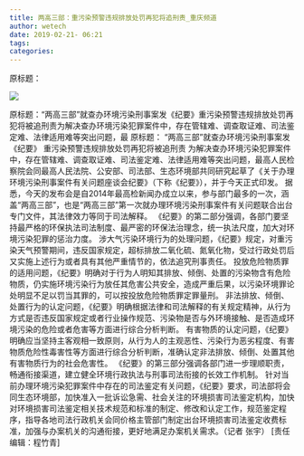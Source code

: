 ```yaml
---
title: 两高三部：重污染预警违规排放处罚再犯将追刑责_重庆频道
author: wetech
date: 2019-02-21- 06:21
tags: 
categories: 
---
```

原标题：
<!-- more -->
                
<img align="center" border="0" src="http://p2.ifengimg.com/a/2016/0810/204c433878d5cf9size1_w16_h16.png" />
                
            
原标题：“两高三部”就查办环境污染刑事案发《纪要》重污染预警违规排放处罚再犯将被追刑责为解决查办环境污染犯罪案件中，存在管辖难、调查取证难、司法鉴定难、法律适用难等突出问题，最
原标题：
“两高三部”就查办环境污染刑事案发《纪要》
重污染预警违规排放处罚再犯将被追刑责
为解决查办环境污染犯罪案件中，存在管辖难、调查取证难、司法鉴定难、法律适用难等突出问题，最高人民检察院会同最高人民法院、公安部、司法部、生态环境部共同研究起草了《关于办理环境污染刑事案件有关问题座谈会纪要》（下称《纪要》），并于今天正式印发。
据悉，今天的发布会是自2014年最高检新闻办成立以来，参与部门最多的一次，涵盖“两高三部”，也是“两高三部”第一次就办理环境污染刑事案件有关问题联合出台专门文件，其法律效力等同于司法解释。
《纪要》的第二部分强调，各部门要坚持最严格的环保执法司法制度、最严密的环保法治理念，统一执法尺度，加大对环境污染犯罪的惩治力度。
涉大气污染环境行为的处理问题，《纪要》规定，对重污染天气预警期间，违反国家规定，超标排放二氧化硫、氮氧化物，受过行政处罚后又实施上述行为或者具有其他严重情节的，依法追究刑事责任。
投放危险物质罪的适用问题，《纪要》明确对于行为人明知其排放、倾倒、处置的污染物含有危险物质，仍实施环境污染行为放任其危害公共安全，造成严重后果，以污染环境罪论处明显不足以罚当其罪的，可以按投放危险物质罪定罪量刑。
非法排放、倾倒、处置行为的认定问题，《纪要》明确根据法律和司法解释的有关规定精神，从行为方式是否违反国家规定或者行业操作规范、污染物是否与外环境接触、是否造成环境污染的危险或者危害等方面进行综合分析判断。
有害物质的认定问题，《纪要》明确应当坚持主客观相一致原则，从行为人的主观恶性、污染行为恶劣程度、有害物质危险性毒害性等方面进行综合分析判断，准确认定非法排放、倾倒、处置其他有害物质行为的社会危害性。
《纪要》的第三部分强调各部门进一步理顺职责，畅通衔接渠道，建立健全环境行政执法与刑事司法衔接的长效工作机制。
针对当前办理环境污染犯罪案件中存在的司法鉴定有关问题，《纪要》要求，司法部将会同生态环境部，加快准入一批诉讼急需、社会关注的环境损害司法鉴定机构，加快对环境损害司法鉴定相关技术规范和标准的制定、修改和认定工作，规范鉴定程序，指导各地司法行政机关会同价格主管部门制定出台环境损害司法鉴定收费标准，加强与办案机关的沟通衔接，更好地满足办案机关需求。（记者 张宇）
[责任编辑：程竹青]
            
